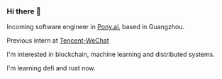 ### Hi there 👋

Incoming software engineer in [Pony.ai](https://pony.ai), based in Guangzhou.

Previous intern at [Tencent-WeChat](https://github.com/tencent-wechat) 

I'm interested in blockchain, machine learning and distributed systems. 

I'm learning defi and rust now.

